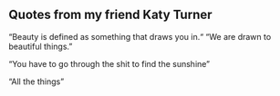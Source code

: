 ## Quotes from my friend Katy Turner

“Beauty is defined as something that draws you in.“ 
“We are drawn to beautiful things.”

“You have to go through the shit to find the sunshine”

“All the things”
